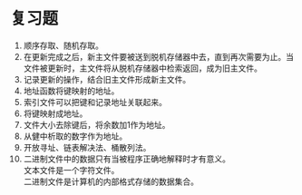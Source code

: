 # 复习题
1. 顺序存取、随机存取。    
2. 在更新完成之后，新主文件要被送到脱机存储器中去，直到再次需要为止。当文件被更新时，主文件将从脱机存储器中检索返回，成为旧主文件。
3. 记录更新的操作，结合旧主文件形成新主文件。    
4. 地址函数将键映射的地址。
5. 索引文件可以把键和记录地址关联起来。
6. 将键映射成地址。
7. 文件大小去除键后，将余数加1作为地址。
8. 从健中析取的数字作为地址。
9. 开放寻址、链表解决法、桶散列法。
10. 二进制文件中的数据只有当被程序正确地解释时才有意义。     
    文本文件是一个字符文件。     
    二进制文件是计算机的内部格式存储的数据集合。   
